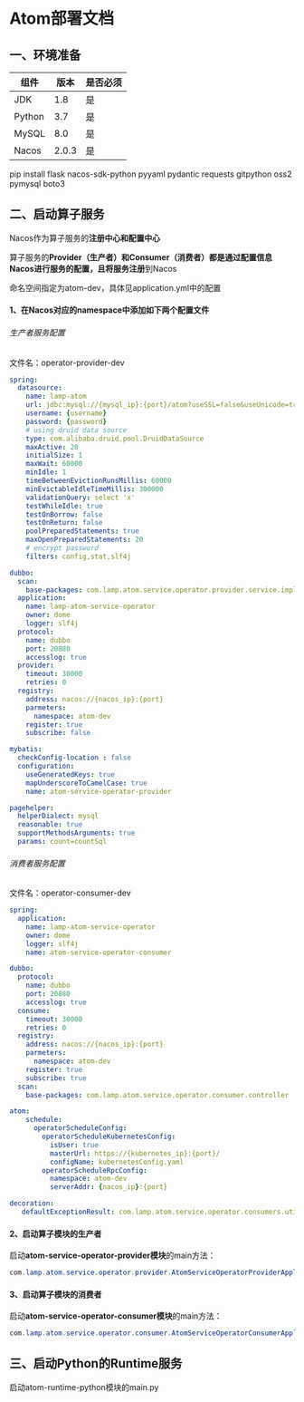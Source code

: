 # Atom部署文档

## 一、环境准备

| 组件   | 版本  | 是否必须 |
| ------ | ----- | -------- |
| JDK    | 1.8   | 是       |
| Python | 3.7   | 是       |
| MySQL  | 8.0   | 是       |
| Nacos  | 2.0.3 | 是       |

pip install flask nacos-sdk-python pyyaml pydantic requests gitpython oss2 pymysql boto3

## 二、启动算子服务

Nacos作为算子服务的**注册中心和配置中心**

算子服务的**Provider（生产者）和Consumer（消费者）**都是通过配置信息Nacos进行服务的配置，且将**服务注册**到Nacos

命名空间指定为atom-dev，具体见application.yml中的配置

#### 1、在Nacos对应的namespace中添加如下两个配置文件

###### 生产者服务配置

文件名：operator-provider-dev

```yaml
spring:
  datasource:
    name: lamp-atom
    url: jdbc:mysql://{mysql_ip}:{port}/atom?useSSL=false&useUnicode=true&characterEncoding=utf-8&allowMultiQueries=true&zeroDateTimeBehavior=convertToNull&allowPublicKeyRetrieval=true
    username: {username}
    password: {password}
    # using druid data source
    type: com.alibaba.druid.pool.DruidDataSource
    maxActive: 20
    initialSize: 1
    maxWait: 60000
    minIdle: 1
    timeBetweenEvictionRunsMillis: 60000
    minEvictableIdleTimeMillis: 300000
    validationQuery: select 'x'
    testWhileIdle: true
    testOnBorrow: false
    testOnReturn: false
    poolPreparedStatements: true
    maxOpenPreparedStatements: 20
    # encrypt password
    filters: config,stat,slf4j

dubbo:
  scan:
    base-packages: com.lamp.atom.service.operator.provider.service.impl
  application:
    name: lamp-atom-service-operator
    owner: dome
    logger: slf4j
  protocol:
    name: dubbo
    port: 20880
    accesslog: true
  provider:
    timeout: 30000
    retries: 0
  registry:
    address: nacos://{nacos_ip}:{port}
    parmeters:
      namespace: atom-dev
    register: true
    subscribe: false

mybatis:
  checkConfig-location : false
  configuration:
    useGeneratedKeys: true
    mapUnderscoreToCamelCase: true
    name: atom-service-operator-provider

pagehelper:
  helperDialect: mysql
  reasonable: true
  supportMethodsArguments: true
  params: count=countSql
```

###### 消费者服务配置

文件名：operator-consumer-dev

```yaml
spring:
  application:
    name: lamp-atom-service-operator
    owner: dome
    logger: slf4j
    name: atom-service-operator-consumer

dubbo:
  protocol:
    name: dubbo
    port: 20880
    accesslog: true
  consume:
    timeout: 30000
    retries: 0
  registry:
    address: nacos://{nacos_ip}:{port}
    parmeters:
      namespace: atom-dev
    register: true
    subscribe: true
  scan:
    base-packages: com.lamp.atom.service.operator.consumer.controller

atom:
    schedule:
      operatorScheduleConfig:
        operatorScheduleKubernetesConfig:
          isUser: true
          masterUrl: https://{kubernetes_ip}:{port}/
          configName: kubernetesConfig.yaml
        operatorScheduleRpcConfig:
          namespace: atom-dev
          serverAddr: {nacos_ip}:{port}

decoration:
   defaultExceptionResult: com.lamp.atom.service.operator.consumers.utils.AtomConsumerExceptionResult
```

#### 2、启动算子模块的生产者

启动**atom-service-operator-provider模块**的main方法：

```java
com.lamp.atom.service.operator.provider.AtomServiceOperatorProviderApplication.java
```

#### 3、启动算子模块的消费者

启动**atom-service-operator-consumer模块**的main方法：

```java
com.lamp.atom.service.operator.consumer.AtomServiceOperatorConsumerApplication.java
```

## 三、启动Python的Runtime服务

启动atom-runtime-python模块的main.py





















